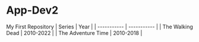 # App-Dev2
My First Repository
| Series | Year |
| ----------- | ----------- |
| The Walking Dead | 2010-2022 |
| The Adventure Time | 2010-2018 |
